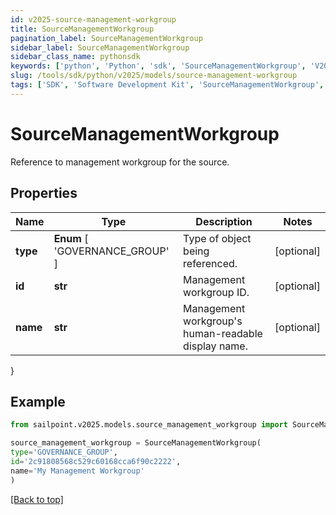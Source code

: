```yaml
---
id: v2025-source-management-workgroup
title: SourceManagementWorkgroup
pagination_label: SourceManagementWorkgroup
sidebar_label: SourceManagementWorkgroup
sidebar_class_name: pythonsdk
keywords: ['python', 'Python', 'sdk', 'SourceManagementWorkgroup', 'V2025SourceManagementWorkgroup'] 
slug: /tools/sdk/python/v2025/models/source-management-workgroup
tags: ['SDK', 'Software Development Kit', 'SourceManagementWorkgroup', 'V2025SourceManagementWorkgroup']
---
```


# SourceManagementWorkgroup

Reference to management workgroup for the source.

## Properties

Name | Type | Description | Notes
------------ | ------------- | ------------- | -------------
**type** |  **Enum** [  'GOVERNANCE_GROUP' ] | Type of object being referenced. | [optional] 
**id** | **str** | Management workgroup ID. | [optional] 
**name** | **str** | Management workgroup's human-readable display name. | [optional] 
}

## Example

```python
from sailpoint.v2025.models.source_management_workgroup import SourceManagementWorkgroup

source_management_workgroup = SourceManagementWorkgroup(
type='GOVERNANCE_GROUP',
id='2c91808568c529c60168cca6f90c2222',
name='My Management Workgroup'
)

```
[[Back to top]](#) 

